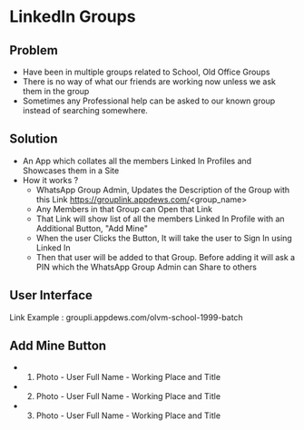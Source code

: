 # LinkedIn Groups

## Problem 
- Have been in multiple groups related to School, Old Office Groups
- There is no way of what our friends are working now unless we ask them in the group
- Sometimes any Professional help can be asked to our known group instead of searching somewhere.

## Solution
- An App which collates all the members Linked In Profiles and Showcases them in a Site
- How it works ?
  - WhatsApp Group Admin, Updates the Description of the Group with this Link https://grouplink.appdews.com/<group_name>
  - Any Members in that Group can Open that Link
  - That Link will show list of all the members Linked In Profile with an Additional Button, "Add Mine"
  - When the user Clicks the Button, It will take the user to Sign In using Linked In
  - Then that user will be added to that Group. Before adding it will ask a PIN which the WhatsApp Group Admin can Share to others
  
  
 ## User Interface
 
 
 Link Example :  groupli.appdews.com/olvm-school-1999-batch
 
 Add Mine Button
-------------------------------------------------------
- 1.  Photo - User Full Name  - Working Place and Title
- 2.  Photo - User Full Name  - Working Place and Title
- 3.  Photo - User Full Name  - Working Place and Title
 
 
 
 
 
 
